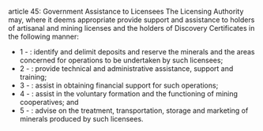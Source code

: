 article 45: Government Assistance to Licensees
The Licensing Authority may, where it deems appropriate provide support and assistance to holders of artisanal and mining licenses and the holders of Discovery Certificates in the following manner:
<ul>
			<li>1 - : identify and delimit deposits and reserve the minerals and the areas concerned for operations to be undertaken by such licensees;<ul>
			</ul></li>			<li>2 - : provide technical and administrative assistance, support and training;<ul>
			</ul></li>			<li>3 - : assist in obtaining financial support for such operations;<ul>
			</ul></li>			<li>4 - : assist in the voluntary formation and the functioning of mining cooperatives; and<ul>
			</ul></li>			<li>5 - : advise on the treatment, transportation, storage and marketing of minerals produced by such licensees.<ul>
			</ul></li></ul>